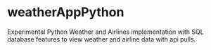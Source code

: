 # weatherAppPython

Experimental Python Weather and Airlines implementation with SQL database features to view weather and airline data with api pulls. 
